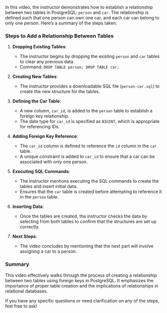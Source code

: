 In this video, the instructor demonstrates how to establish a relationship between two tables in PostgreSQL: `person` and `car`. The relationship is defined such that one person can own one car, and each car can belong to only one person. Here’s a summary of the steps taken:

### Steps to Add a Relationship Between Tables

1. **Dropping Existing Tables**:
   - The instructor begins by dropping the existing `person` and `car` tables to clear any previous data.
   - Command: `DROP TABLE person; DROP TABLE car;`

2. **Creating New Tables**:
   - The instructor provides a downloadable SQL file (`person-car.sql`) to create the new structure for the tables.

3. **Defining the Car Table**:
   - A new column, `car_id`, is added to the `person` table to establish a foreign key relationship. 
   - The data type for `car_id` is specified as `BIGINT`, which is appropriate for referencing IDs.

4. **Adding Foreign Key Reference**:
   - The `car_id` column is defined to reference the `id` column in the `car` table.
   - A unique constraint is added to `car_id` to ensure that a car can be associated with only one person.

5. **Executing SQL Commands**:
   - The instructor mentions executing the SQL commands to create the tables and insert initial data.
   - Ensures that the `car` table is created before attempting to reference it in the `person` table.

6. **Inserting Data**:
   - Once the tables are created, the instructor checks the data by selecting from both tables to confirm that the structures are set up correctly.

7. **Next Steps**:
   - The video concludes by mentioning that the next part will involve assigning a car to a person.

### Summary
This video effectively walks through the process of creating a relationship between two tables using foreign keys in PostgreSQL. It emphasizes the importance of proper table creation and the implications of relationships in relational databases.

If you have any specific questions or need clarification on any of the steps, feel free to ask!